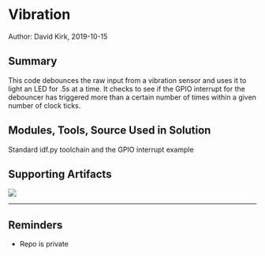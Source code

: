 #  Vibration

Author: David Kirk, 2019-10-15

## Summary
This code debounces the raw input from a vibration sensor and uses it to light an LED for .5s at a time. It checks to see if the GPIO interrupt for the debouncer has triggered more than a certain number of times within a given number of clock ticks.

## Modules, Tools, Source Used in Solution
Standard idf.py toolchain and the GPIO interrupt example

## Supporting Artifacts
[![](http://img.youtube.com/vi/yQcSYU9Yak0/0.jpg)](http://www.youtube.com/watch?v=yQcSYU9Yak0 "Vibration sensor + debouncer demo")

-----

## Reminders
- Repo is private
